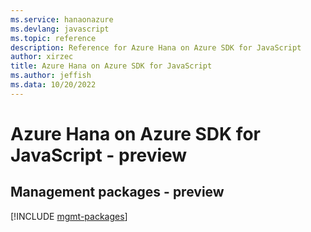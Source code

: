 ```yaml
---
ms.service: hanaonazure
ms.devlang: javascript
ms.topic: reference
description: Reference for Azure Hana on Azure SDK for JavaScript
author: xirzec
title: Azure Hana on Azure SDK for JavaScript
ms.author: jeffish
ms.data: 10/20/2022
---
```

# Azure Hana on Azure SDK for JavaScript - preview

## Management packages - preview
[!INCLUDE [mgmt-packages](hana-on-azure-mgmt-index.md)]